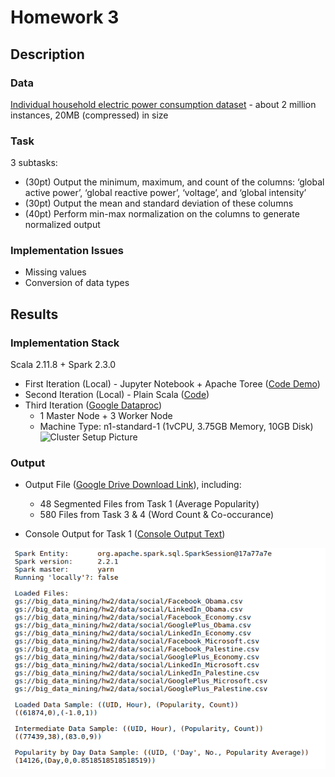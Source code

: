 # Homework 3

## Description

### Data
[Individual household electric power consumption dataset](https://archive.ics.uci.edu/ml/datasets/individual+household+electric+power+consumption) - about 2 million instances, 20MB (compressed) in size

### Task
3 subtasks:
+ (30pt) Output the minimum, maximum, and count of the columns: ‘global active power’, ‘global reactive power’, ‘voltage’, and ‘global intensity’
+ (30pt) Output the mean and standard deviation of these columns
+ (40pt) Perform min-max normalization on the columns to generate normalized output

### Implementation Issues
+ Missing values
+ Conversion of data types

## Results

### Implementation Stack
Scala 2.11.8 + Spark 2.3.0

+ First Iteration (Local) - Jupyter Notebook + Apache Toree ([Code Demo](https://github.com/michaelandhsm2/big-data-mining-course/blob/master/hw1/HW%20%231.ipynb))
+ Second Iteration (Local) - Plain Scala ([Code](https://github.com/michaelandhsm2/big-data-mining-course/blob/master/hw1/sbt/src/main/scala/hw1.scala))
+ Third Iteration ([Google Dataproc](https://cloud.google.com/dataproc/))
  - 1 Master Node + 3 Worker Node
  - Machine Type: n1-standard-1 (1vCPU, 3.75GB Memory, 10GB Disk)
![Cluster Setup Picture](https://raw.githubusercontent.com/michaelandhsm2/big-data-mining-course/master/hw1/pics/Cluster_Setup.PNG)

### Output
- Output File ([Google Drive Download Link](https://drive.google.com/file/d/1xTLz6hsYr96O0JV0eOBXtGXT3J5qT1mM/view?usp=sharing)), including:
  - 48 Segmented Files from Task 1 (Average Popularity)
  - 580 Files from Task 3 & 4 (Word Count & Co-occurance)

- Console Output for Task 1 ([Console Output Text](https://raw.githubusercontent.com/michaelandhsm2/big-data-mining-course/master/hw2/consoleLog_task1.txt))

![Console Output 1 Picture](https://raw.githubusercontent.com/michaelandhsm2/big-data-mining-course/master/hw2/pics/Results_1.png)
